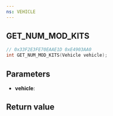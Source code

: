 ```yaml
---
ns: VEHICLE
---
```

## GET_NUM_MOD_KITS

```c
// 0x33F2E3FE70EAAE1D 0xE4903AA0
int GET_NUM_MOD_KITS(Vehicle vehicle);
```


## Parameters
* **vehicle**: 

## Return value
